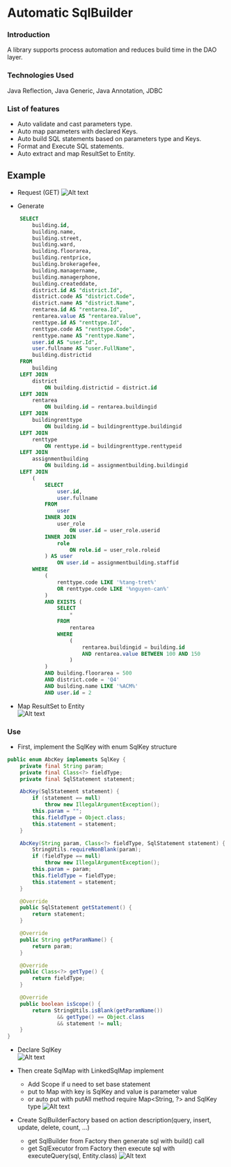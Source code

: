 # Automatic SqlBuilder

### Introduction
A library supports process automation and reduces build time in the DAO layer.

### Technologies Used
Java Reflection, Java Generic, Java Annotation, JDBC

### List of features
* Auto validate and cast parameters type.
* Auto map parameters with declared Keys.
* Auto build SQL statements based on parameters type and Keys.
* Format and Execute SQL statements.
* Auto extract and map ResultSet to Entity.

## Example

* Request (GET)
![Alt text](screenshots/7.PNG?raw=true)

* Generate
```sql
    SELECT
        building.id,
        building.name,
        building.street,
        building.ward,
        building.floorarea,
        building.rentprice,
        building.brokeragefee,
        building.managername,
        building.managerphone,
        building.createddate,
        district.id AS "district.Id",
        district.code AS "district.Code",
        district.name AS "district.Name",
        rentarea.id AS "rentarea.Id",
        rentarea.value AS "rentarea.Value",
        renttype.id AS "renttype.Id",
        renttype.code AS "renttype.Code",
        renttype.name AS "renttype.Name",
        user.id AS "user.Id",
        user.fullname AS "user.FullName",
        building.districtid 
    FROM
        building 
    LEFT JOIN
        district 
            ON building.districtid = district.id 
    LEFT JOIN
        rentarea 
            ON building.id = rentarea.buildingid 
    LEFT JOIN
        buildingrenttype 
            ON building.id = buildingrenttype.buildingid 
    LEFT JOIN
        renttype 
            ON renttype.id = buildingrenttype.renttypeid 
    LEFT JOIN
        assignmentbuilding 
            ON building.id = assignmentbuilding.buildingid 
    LEFT JOIN
        (
            SELECT
                user.id,
                user.fullname 
            FROM
                user 
            INNER JOIN
                user_role 
                    ON user.id = user_role.userid 
            INNER JOIN
                role 
                    ON role.id = user_role.roleid
            ) AS user 
                ON user.id = assignmentbuilding.staffid 
        WHERE
            (
                renttype.code LIKE '%tang-tret%' 
                OR renttype.code LIKE '%nguyen-can%'
            ) 
            AND EXISTS (
                SELECT
                    * 
                FROM
                    rentarea 
                WHERE
                    (
                        rentarea.buildingid = building.id  
                        AND rentarea.value BETWEEN 100 AND 150  
                    )
            ) 
            AND building.floorarea = 500 
            AND district.code = 'Q4' 
            AND building.name LIKE '%ACM%' 
            AND user.id = 2
```

* Map ResultSet to Entity <br />
![Alt text](screenshots/6.PNG?raw=true)

### Use

* First, implement the SqlKey with enum
SqlKey structure
```java
public enum AbcKey implements SqlKey {
    private final String param;
    private final Class<?> fieldType;
    private final SqlStatement statement;

    AbcKey(SqlStatement statement) {
        if (statement == null)
            throw new IllegalArgumentException();
        this.param = "";
        this.fieldType = Object.class;
        this.statement = statement;
    }

    AbcKey(String param, Class<?> fieldType, SqlStatement statement) {
        StringUtils.requireNonBlank(param);
        if (fieldType == null)
            throw new IllegalArgumentException();
        this.param = param;
        this.fieldType = fieldType;
        this.statement = statement;
    }

    @Override
    public SqlStatement getStatement() {
        return statement;
    }

    @Override
    public String getParamName() {
        return param;
    }

    @Override
    public Class<?> getType() {
        return fieldType;
    }

    @Override
    public boolean isScope() {
        return StringUtils.isBlank(getParamName())
                && getType() == Object.class
                && statement != null;
    }
}
```

* Declare SqlKey <br />
![Alt text](screenshots/11.PNG?raw=true)


* Then create SqlMap<Key> with LinkedSqlMap implement
    - Add Scope if u need to set base statement
    - put to Map with key is SqlKey and value is parameter value
    - or auto put with putAll method require Map<String, ?> and SqlKey type
![Alt text](screenshots/9.PNG?raw=true)

* Create SqlBuilderFactory based on action description(query, insert, update, delete, count, ...)
    - get SqlBuilder from Factory then generate sql with build() call
    - get SqlExecutor from Factory then execute sql with executeQuery(sql, Entity.class)
![Alt text](screenshots/8.PNG?raw=true)
